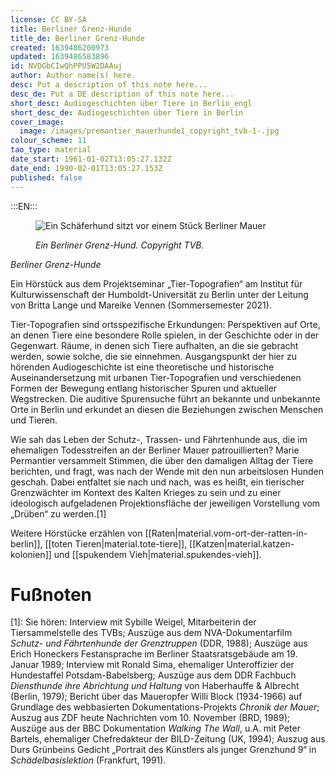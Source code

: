 ```yaml
---
license: CC BY-SA
title: Berliner Grenz-Hunde
title_de: Berliner Grenz-Hunde
created: 1639486200973
updated: 1639486583896
id: NVDGbCIwQhPPU5W2DAAuj
author: Author name(s) here.
desc: Put a description of this note here...
desc_de: Put a DE description of this note here...
short_desc: Audiogeschichten über Tiere in Berlin_engl
short_desc_de: Audiogeschichten über Tiere in Berlin
cover_image:
  image: /images/premantier_mauerhunde1_copyright_tvb-1-.jpg
colour_scheme: 11
tao_type: material
date_start: 1961-01-02T13:05:27.132Z
date_end: 1990-02-01T13:05:27.153Z
published: false
---
```


:::EN:::


<figure>

![Ein Schäferhund sitzt vor einem Stück Berliner Mauer](/images/audiobeitrag/premantier_Mauerhunde1_Copyright_TVB(1).JPG)

<figcaption>

_Ein Berliner Grenz-Hund. Copyright TVB._

</figcaption>

</figure>

<sound file="/audio/Audiobeitrag_Permantier_website version.mp3">_Berliner Grenz-Hunde_</sound>

Ein Hörstück aus dem Projektseminar „Tier-Topografien“ am Institut für Kulturwissenschaft der Humboldt-Universität zu Berlin unter der Leitung von Britta Lange und Mareike Vennen (Sommersemester 2021). 

Tier-Topografien sind ortsspezifische Erkundungen: Perspektiven auf Orte, an denen Tiere eine besondere Rolle spielen, in der Geschichte oder in der Gegenwart. Räume, in denen sich Tiere aufhalten, an die sie gebracht werden, sowie solche, die sie einnehmen. Ausgangspunkt der hier zu hörenden Audiogeschichte ist eine theoretische und historische Auseinandersetzung mit urbanen Tier-Topografien und verschiedenen Formen der Bewegung entlang historischer Spuren und aktueller Wegstrecken. Die auditive Spurensuche führt an bekannte und unbekannte Orte in Berlin und erkundet an diesen die Beziehungen zwischen Menschen und Tieren.

Wie sah das Leben der Schutz-, Trassen- und Fährtenhunde aus, die im ehemaligen Todesstreifen an der Berliner Mauer patrouillierten? Marie Permantier versammelt Stimmen, die über den damaligen Alltag der Tiere berichten, und fragt, was nach der Wende mit den nun arbeitslosen Hunden geschah. Dabei entfaltet sie nach und nach, was es heißt, ein tierischer Grenzwächter im Kontext des Kalten Krieges zu sein und zu einer ideologisch aufgeladenen Projektionsfläche der jeweiligen Vorstellung vom „Drüben“ zu werden.[1]

Weitere Hörstücke erzählen von [[Raten|material.vom-ort-der-ratten-in-berlin]], [[toten Tieren|material.tote-tiere]], [[Katzen|material.katzen-kolonien]] und [[spukendem Vieh|material.spukendes-vieh]].

# Fußnoten
 [1]: Sie hören: Interview mit Sybille Weigel, Mitarbeiterin der Tiersammelstelle des TVBs; Auszüge aus dem NVA-Dokumentarfilm _Schutz- und Fährtenhunde der Grenztruppen_ (DDR, 1988); Auszüge aus Erich Honeckers Festansprache im Berliner Staatsratsgebäude am 19. Januar 1989; Interview mit Ronald Sima, ehemaliger Unteroffizier der Hundestaffel Potsdam-Babelsberg; Auszüge aus dem DDR Fachbuch _Diensthunde ihre Abrichtung und Haltung_ von Haberhauffe & Albrecht (Berlin, 1979); Bericht über das Maueropfer Willi Block (1934-1966) auf Grundlage des webbasierten Dokumentations-Projekts _Chronik der Mauer_; Auszug aus ZDF heute Nachrichten vom 10. November (BRD, 1989); Auszüge aus der BBC Dokumentation _Walking The Wall_, u.A. mit Peter Bartels, ehemaliger Chefredakteur der BILD-Zeitung (UK, 1994); Auszug aus Durs Grünbeins Gedicht „Portrait des Künstlers als junger Grenzhund 9“ in _Schädelbasislektion_ (Frankfurt, 1991).